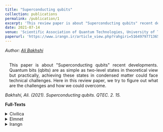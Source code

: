 ```yaml
---
title: "Superconducting qubits"
collection: publications
permalink: /publication/1
excerpt: 'This review paper is about "Superconducting qubits" recent developments. (in Persian)'
date: 2021-07-14
venue: 'Scientific Association of Quantum Technologies, University of Tabriz'
paperurl: 'https://www.irangn.ir/article_view.php?rahgiri=5164979771365244'
---
```

<address class="author">Author: <a rel="author" href="https://bakhshiali.github.io">Ali Bakhshi</a></address><br>
<p align="justify" style="padding-left: 1em">
This paper is about "Superconducting qubits" recent developments. Quantum bits (qbits) are as simple as two-level states in theoretical view but practically, achieving these states in condensed matter could face technical challenges. Here in this review paper, we try to figure out what are the challenges and how we could overcome.
</p>
<cite>Bakhshi, Ali. (2021). Superconducting qubits. QTEC. 2. 15. </cite>

<b>Full-Texts</b>
<details>
<summary>Civilica</summary>
  <a href="https://civilica.com/download/users/paper/221196/">Bakhshi, Ali. (2021). Superconducting qubits. QTEC. 2. 15.</a>
</details>
<details>
<summary>Elmnet</summary>
  <a href="https://elmnet.ir/article/410092248-10938/%DA%A9%DB%8C%D9%88%D8%A8%DB%8C%D8%AA%E2%80%8C%D9%87%D8%A7%DB%8C-%D8%A7%D8%A8%D8%B1%D8%B1%D8%B3%D8%A7%D9%86%D8%A7">Bakhshi, Ali. (2021). Superconducting qubits. QTEC. 2. 15.</a>
</details>
<details>
<summary>Irangn</summary>
  <a href="https://www.irangn.ir/article_view.php?rahgiri=5164979771365244">Bakhshi, Ali. (2021). Superconducting qubits. QTEC. 2. 15.</a>
</details>
